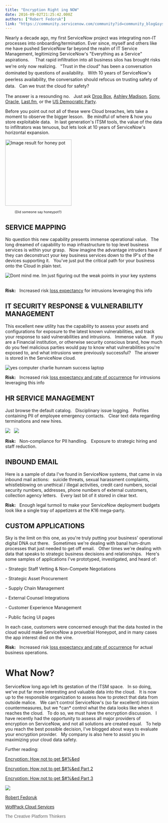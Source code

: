 ```yaml
---
title: "Encryption Right ing NOW"
date: 2016-09-02T21:25:42.000Z
authors: ["Robert Fedoruk"]
link: "https://community.servicenow.com/community?id=community_blog&sys_id=dc6caaa1dbd0dbc01dcaf3231f961949"
---
```

<p>Nearly a decade ago, my first ServiceNow project was integrating non-IT processes into onboarding/termination. Ever since, myself and others like me have pushed ServiceNow far beyond the realm of IT Service Management, legitimizing ServiceNow's "Everything as a Service" aspirations.     <span style="line-height: 1.5;">That rapid infiltration into all business silos has brought risks we're only now realizing.   "Trust in the cloud" has been a conversation dominated by questions of availability.   With 10 years of ServiceNow's peerless availability, the conversation should refocus on trusting safety of data.   Can we trust the cloud for safety?</span></p><p></p><p>The answer is a resounding no.   Just ask <a title="ww.theguardian.com/technology/2016/aug/31/dropbox-hack-passwords-68m-data-breach" href="https://www.theguardian.com/technology/2016/aug/31/dropbox-hack-passwords-68m-data-breach">Drop Box</a>, <a title="ney.cnn.com/2015/07/20/technology/ashley-madison-hack/index.html" href="http://money.cnn.com/2015/07/20/technology/ashley-madison-hack/index.html">Ashley Madison</a>, <a title="ney.cnn.com/2014/12/09/technology/security/sony-hacking-roundup/index.html" href="http://money.cnn.com/2014/12/09/technology/security/sony-hacking-roundup/index.html">Sony</a>, <a title="w.recode.net/2016/8/9/12410386/recode-daily-oracle-hack" href="http://www.recode.net/2016/8/9/12410386/recode-daily-oracle-hack">Oracle</a>, <a title="w.csmonitor.com/Technology/Horizons/2012/0607/In-wake-of-LinkedIn-hack-Last.fm-confirms-data-breach" href="http://www.csmonitor.com/Technology/Horizons/2012/0607/In-wake-of-LinkedIn-hack-Last.fm-confirms-data-breach">Last.fm</a>, or the <a title="w.reuters.com/article/us-usa-cyber-democrats-investigation-exc-idUSKCN1092HK" href="http://www.reuters.com/article/us-usa-cyber-democrats-investigation-exc-idUSKCN1092HK">US Democratic Party</a>.</p><p></p><p>Before you point out not all of these were Cloud breaches, lets take a moment to observe the bigger lesson.   Be mindful of where &amp; how you store exploitable data.   In last generation's ITSM tools, the value of the data to infiltrators was tenuous, but lets look at 10 years of ServiceNow's horizontal expansion.</p><p></p><p><img alt="Image result for honey pot" class="jive-image" height="212" src="http://www.honeybeecentre.com/ProductPictures/gifts/Honeypot-3d-3-600.jpg" style="width: 212px; height: 212px;" title="Dip into a ServiceNow instance... find some absolutely delicious stuff" width="212"/></p><p style="padding-left: 30px;"><span style="font-size: 8pt;">(Did someone say honeypot?)</span></p><p></p><h2><strong>SERVICE MAPPING</strong></h2><p>No question this new capability presents immense operational value.   The long dreamed of capability to map infrastructure to top level business services is within your grasp.   Now imagine the advantage intruders have if they can deconstruct your key business services down to the IP's of the devices supporting it.   You've just put the critical path for your business onto the Cloud in plain text.</p><p><img   class="image-1 jive-image" src="70e4ed4edb90df048c8ef4621f9619b8.iix" style="max-width: 1200px; max-height: 900px;" title="Dont mind me. Im just figuring out the weak points in your key systems"/></p><p><br/><strong>Risk:</strong>   Increased risk <a title="w.riskythinking.com/glossary/annualized_loss_expectancy.php" href="http://www.riskythinking.com/glossary/annualized_loss_expectancy.php">loss expectancy</a> for intrusions leveraging this info</p><p></p><p></p><h2><strong>IT SECURITY RESPONSE &amp; VULNERABILITY MANAGEMENT</strong></h2><p>This excellent new utility has the capability to assess your assets and configurations for exposure to the latest known vulnerabilities, and track your response to said vulnerabilities and intrusions.   Immense value.   If you are a Financial institution, or otherwise security conscious brand, how much do you feel malicious parties would pay to know what vulnerabilities you're exposed to, and what intrusions were previously successful?   The answer is stored in the ServiceNow cloud.</p><p></p><p><img alt="yes computer charlie hunnam success laptop" class="jive-image" src="https://media1.giphy.com/media/102h4wsmCG2s12/200.gif" title="Jackpot.  They just told me what they're vulnerable to, what items are vulnerable, and which threats they haven't responded to"/></p><p></p><p><strong>Risk:</strong>   Increased risk <a title="w.riskythinking.com/glossary/annualized_loss_expectancy.php" href="http://www.riskythinking.com/glossary/annualized_loss_expectancy.php">loss expectancy and rate of occurrence</a> for intrusions leveraging this info</p><p></p><p></p><h2><strong>HR SERVICE MANAGEMENT</strong></h2><p>Just browse the default catalog.   Disciplinary issue logging.   Profiles containing PII of employee emergency contacts.   Clear text data regarding terminations and new hires.</p><p><img   class="image-2 jive-image" src="c030cd8edbd497041dcaf3231f96197d.iix" style="max-width: 1200px; max-height: 900px;"/>   <img   class="image-3 jive-image" src="f75ed84edb1c1f048c8ef4621f9619f2.iix" style="max-width: 1200px; max-height: 900px;"/></p><p></p><p><strong>Risk:</strong>   Non-compliance for PII handling.   Exposure to strategic hiring and staff reduction.</p><p></p><p></p><h2>INBOUND EMAIL</h2><p>Here is a sample of data I've found in ServiceNow systems, that came in via inbound mail actions:   suicide threats, sexual harassment complaints, whistleblowing on unethical / illegal activities, credit card numbers, social security numbers, addresses, phone numbers of external customers, collection agency letters.   Every last bit of it stored in clear text.</p><p></p><p><strong>Risk:</strong>   Enough legal turmoil to make your ServiceNow deployment budgets look like a single tray of appetizers at the K16 mega-party.</p><p></p><p></p><h2>CUSTOM APPLICATIONS</h2><p>Sky is the limit on this one, as you're truly putting your business' operational digital DNA out there.   Sometimes we're dealing with banal hum-drum processes that just needed to get off email.   Other times we're dealing with data that speaks to strategic business decisions and relationships.   Here's some samples of applications I've prototyped, investigated, and heard of:</p><p>- Strategic Staff Vetting &amp; Non-Compete Negotiations</p><p>- Strategic Asset Procurement</p><p>- Supply Chain Management</p><p>- External Counsel Integrations</p><p>- Customer Experience Management</p><p>- Public facing UI pages</p><p></p><p>In each case, customers were concerned enough that the data hosted in the cloud would make ServiceNow a proverbial Honeypot, and in many cases the app interest died on the vine.</p><p></p><p><strong>Risk:</strong>   Increased risk <a title="w.riskythinking.com/glossary/annualized_loss_expectancy.php" href="http://www.riskythinking.com/glossary/annualized_loss_expectancy.php">loss expectancy and rate of occurrence</a> for actual business operations.</p><p></p><h1>What Now?</h1><p>ServiceNow long ago left its gestation of the ITSM space.   In so doing, we've put far more interesting and valuable data into the cloud.   It is now up to the responsible organization to assess how to protect that data from outside malice.   We can't control ServiceNow's (so far excellent) intrusion countermeasures, but we *can* control what the data looks like when it reaches the cloud.   To do so, we must have the encryption discussion.   I have recently had the opportunity to assess all major providers of encryption on ServiceNow, and not all solutions are created equal.   To help you reach the best possible decision, I've blogged about ways to evaluate your encryption provider.   My company is also here to assist you in maximizing your cloud data safety.</p><p></p><p>Further reading:</p><p><a title="Encryption: How not to get $#%&amp;ed" __default_attr="4827" __jive_macro_name="blogpost" class="jive_macro jive_macro_blogpost" data-orig-content="Encryption: How not to get $#%&amp;amp;ed" data-renderedposition="2927_8_246_16" href="/community?id=community_blog&sys_id=35cd62e9dbd0dbc01dcaf3231f96190e">Encryption: How not to get $#%&amp;ed</a></p><p><a title="Encryption: How not to get $#%&amp;ed Part 2" __default_attr="4970" __jive_macro_name="blogpost" class="jive_macro jive_macro_blogpost" data-orig-content="Encryption: How not to get $#%&amp;amp;ed Part 2" data-renderedposition="2948_8_287_16" href="/community?id=community_blog&sys_id=b9cd62e9dbd0dbc01dcaf3231f961912">Encryption: How not to get $#%&amp;ed Part 2</a></p><p><a title="Encryption: How not to get $#%&amp;ed Part 3" __default_attr="5478" __jive_macro_name="blogpost" class="jive_macro jive_macro_blogpost" data-orig-content="Encryption: How not to get $#%&amp;amp;ed Part 3" data-renderedposition="2969_8_287_16" href="/community?id=community_blog&sys_id=b49ceae1dbd0dbc01dcaf3231f961980">Encryption: How not to get $#%&amp;ed Part 3</a></p><p></p><p><img   class="jive-image image-4" src="c49f7bf1db985704ed6af3231f961913.iix" style="max-width: 1200px; max-height: 900px;"/></p><p></p><p><a title="edoruk@wolfpackcs.com" href="mailto:rfedoruk@wolfpackcs.com">Robert Fedoruk</a></p><p><span style="color: #666666; font-family: arial, sans-serif;"><a title="w.wolfpackcs.com/" href="http://www.wolfpackcs.com/">WolfPack Cloud Services</a></span></p><p><span style="color: #666666; font-family: arial, sans-serif;">The Creative Platform Thinkers</span></p>